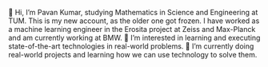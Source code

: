 👋 Hi, I’m Pavan Kumar, studying Mathematics in Science and Engineering at TUM. This is my new account, as the older one got frozen. I have worked as a machine learning engineer in the Erosita project at Zeiss and Max-Planck and am currently working at BMW.
👀 I’m interested in learning and executing state-of-the-art technologies in real-world problems.
🌱 I’m currently doing real-world projects and learning how we can use technology to solve them.

<!---
Pavan-AIML/Pavan-AIML is a ✨ special ✨ repository because its `README.md` (this file) appears on your GitHub profile.
You can click the Preview link to take a look at your changes.
--->
